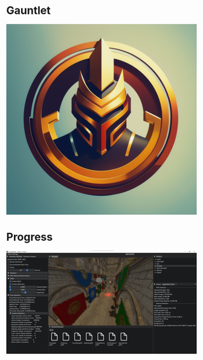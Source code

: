 # **Gauntlet**

![Gauntlet](./Resources/Logo/Gauntlet.png)

# **Progress**
![Gauntlet](./Resources/Showcases/ssao.png)